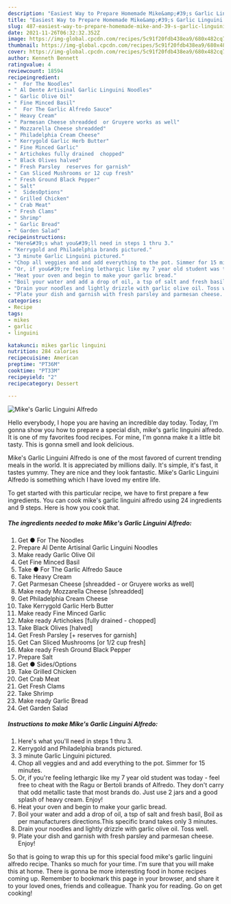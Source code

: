```yaml
---
description: "Easiest Way to Prepare Homemade Mike&amp;#39;s Garlic Linguini Alfredo"
title: "Easiest Way to Prepare Homemade Mike&amp;#39;s Garlic Linguini Alfredo"
slug: 487-easiest-way-to-prepare-homemade-mike-and-39-s-garlic-linguini-alfredo
date: 2021-11-26T06:32:32.352Z
image: https://img-global.cpcdn.com/recipes/5c91f20fdb438ea9/680x482cq70/mikes-garlic-linguini-alfredo-recipe-main-photo.jpg
thumbnail: https://img-global.cpcdn.com/recipes/5c91f20fdb438ea9/680x482cq70/mikes-garlic-linguini-alfredo-recipe-main-photo.jpg
cover: https://img-global.cpcdn.com/recipes/5c91f20fdb438ea9/680x482cq70/mikes-garlic-linguini-alfredo-recipe-main-photo.jpg
author: Kenneth Bennett
ratingvalue: 4
reviewcount: 18594
recipeingredient:
- "  For The Noodles"
- " Al Dente Artisinal Garlic Linguini Noodles"
- " Garlic Olive Oil"
- " Fine Minced Basil"
- "  For The Garlic Alfredo Sauce"
- " Heavy Cream"
- " Parmesan Cheese shreadded  or Gruyere works as well"
- " Mozzarella Cheese shreadded"
- " Philadelphia Cream Cheese"
- " Kerrygold Garlic Herb Butter"
- " Fine Minced Garlic"
- " Artichokes fully drained  chopped"
- " Black Olives halved"
- " Fresh Parsley  reserves for garnish"
- " Can Sliced Mushrooms or 12 cup fresh"
- " Fresh Ground Black Pepper"
- " Salt"
- "  SidesOptions"
- " Grilled Chicken"
- " Crab Meat"
- " Fresh Clams"
- " Shrimp"
- " Garlic Bread"
- " Garden Salad"
recipeinstructions:
- "Here&#39;s what you&#39;ll need in steps 1 thru 3."
- "Kerrygold and Philadelphia brands pictured."
- "3 minute Garlic Linguini pictured."
- "Chop all veggies and and add everything to the pot. Simmer for 15 minutes."
- "Or, if you&#39;re feeling lethargic like my 7 year old student was today - feel free to cheat with the Ragu or Bertoli brands of Alfredo. They don&#39;t carry that odd metallic taste that most brands do. Just use 2 jars and a good splash of heavy cream. Enjoy!"
- "Heat your oven and begin to make your garlic bread."
- "Boil your water and add a drop of oil, a tsp of salt and fresh basil, Boil as per manufacturers directions.This specific brand takes only 3 minutes."
- "Drain your noodles and lightly drizzle with garlic olive oil. Toss well."
- "Plate your dish and garnish with fresh parsley and parmesan cheese. Enjoy!"
categories:
- Recipe
tags:
- mikes
- garlic
- linguini

katakunci: mikes garlic linguini 
nutrition: 284 calories
recipecuisine: American
preptime: "PT36M"
cooktime: "PT33M"
recipeyield: "2"
recipecategory: Dessert

---
```



![Mike&#39;s Garlic Linguini Alfredo](https://img-global.cpcdn.com/recipes/5c91f20fdb438ea9/680x482cq70/mikes-garlic-linguini-alfredo-recipe-main-photo.jpg)

Hello everybody, I hope you are having an incredible day today. Today, I'm gonna show you how to prepare a special dish, mike&#39;s garlic linguini alfredo. It is one of my favorites food recipes. For mine, I'm gonna make it a little bit tasty. This is gonna smell and look delicious.

Mike&#39;s Garlic Linguini Alfredo is one of the most favored of current trending meals in the world. It is appreciated by millions daily. It's simple, it's fast, it tastes yummy. They are nice and they look fantastic. Mike&#39;s Garlic Linguini Alfredo is something which I have loved my entire life.




To get started with this particular recipe, we have to first prepare a few ingredients. You can cook mike&#39;s garlic linguini alfredo using 24 ingredients and 9 steps. Here is how you cook that.

<!--inarticleads1-->

##### The ingredients needed to make Mike&#39;s Garlic Linguini Alfredo:

1. Get  ● For The Noodles
1. Prepare  Al Dente Artisinal Garlic Linguini Noodles
1. Make ready  Garlic Olive Oil
1. Get  Fine Minced Basil
1. Take  ● For The Garlic Alfredo Sauce
1. Take  Heavy Cream
1. Get  Parmesan Cheese [shreadded - or Gruyere works as well]
1. Make ready  Mozzarella Cheese [shreadded]
1. Get  Philadelphia Cream Cheese
1. Take  Kerrygold Garlic Herb Butter
1. Make ready  Fine Minced Garlic
1. Make ready  Artichokes [fully drained - chopped]
1. Take  Black Olives [halved]
1. Get  Fresh Parsley [+ reserves for garnish]
1. Get  Can Sliced Mushrooms [or 1/2 cup fresh]
1. Make ready  Fresh Ground Black Pepper
1. Prepare  Salt
1. Get  ● Sides/Options
1. Take  Grilled Chicken
1. Get  Crab Meat
1. Get  Fresh Clams
1. Take  Shrimp
1. Make ready  Garlic Bread
1. Get  Garden Salad




<!--inarticleads2-->

##### Instructions to make Mike&#39;s Garlic Linguini Alfredo:

1. Here&#39;s what you&#39;ll need in steps 1 thru 3.
1. Kerrygold and Philadelphia brands pictured.
1. 3 minute Garlic Linguini pictured.
1. Chop all veggies and and add everything to the pot. Simmer for 15 minutes.
1. Or, if you&#39;re feeling lethargic like my 7 year old student was today - feel free to cheat with the Ragu or Bertoli brands of Alfredo. They don&#39;t carry that odd metallic taste that most brands do. Just use 2 jars and a good splash of heavy cream. Enjoy!
1. Heat your oven and begin to make your garlic bread.
1. Boil your water and add a drop of oil, a tsp of salt and fresh basil, Boil as per manufacturers directions.This specific brand takes only 3 minutes.
1. Drain your noodles and lightly drizzle with garlic olive oil. Toss well.
1. Plate your dish and garnish with fresh parsley and parmesan cheese. Enjoy!




So that is going to wrap this up for this special food mike&#39;s garlic linguini alfredo recipe. Thanks so much for your time. I'm sure that you will make this at home. There is gonna be more interesting food in home recipes coming up. Remember to bookmark this page in your browser, and share it to your loved ones, friends and colleague. Thank you for reading. Go on get cooking!
